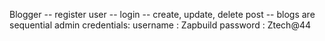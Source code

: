 Blogger
-- register user
-- login
-- create, update, delete post
-- blogs are sequential
admin credentials:
username : Zapbuild
password : Ztech@44

